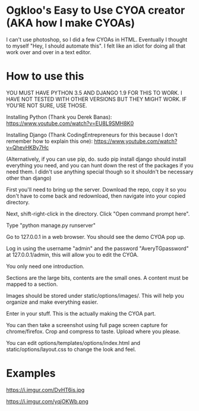 # Ogkloo's Easy to Use CYOA creator (AKA how I make CYOAs)
I can't use photoshop, so I did a few CYOAs in HTML. Eventually I thought to myself "Hey, I should automate this". I felt like an idiot for doing all that work over and over in a text editor.

# How to use this
YOU MUST HAVE PYTHON 3.5 AND DJANGO 1.9 FOR THIS TO WORK. I HAVE NOT TESTED WITH OTHER VERSIONS BUT THEY MIGHT WORK. IF YOU'RE NOT SURE, USE THOSE.

Installing Python (Thank you Derek Banas): https://www.youtube.com/watch?v=EU8L9SMH8K0

Installing Django (Thank CodingEntrepreneurs for this because I don't remember how to explain this one): https://www.youtube.com/watch?v=QhevHKBy7Hc

(Alternatively, if you can use pip, do. sudo pip install django should install everything you need, and you can hunt down the rest of the packages if you need them. I didn't use anything special though so it shouldn't be necessary other than django)

First you'll need to bring up the server. Download the repo, copy it so you don't have to come back and redownload, then navigate into your copied directory.

Next, shift-right-click in the directory. Click "Open command prompt here".

Type "python manage.py runserver"

Go to 127.0.0.1 in a web browser. You should see the demo CYOA pop up.

Log in using the username "admin" and the password "AveryTGpassword" at 127.0.0.1/admin, this will allow you to edit the CYOA.

You only need one introduction.

Sections are the large bits, contents are the small ones. A content must be mapped to a section.

Images should be stored under static/options/images/. This will help you organize and make everything easier.

Enter in your stuff. This is the actually making the CYOA part.

You can then take a screenshot using full page screen capture for chrome/firefox. Crop and compress to taste. Upload where you please.

You can edit options/templates/options/index.html and static/options/layout.css to change the look and feel.

# Examples
https://i.imgur.com/DvHT6is.jpg

https://i.imgur.com/yqjOKWb.png
